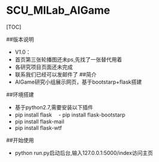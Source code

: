 # SCU_MILab_AIGame
[TOC]

##版本说明
- V1.0：
 - 首页第三张轮播图还未ps,先找了一张替代用着
 - 各研究项目页面还未完成
 - 联系我们已经可以发邮件了
##简介
- AIGame研究小组展示网页，基于bootstarp+flask搭建

##环境搭建
- 基于python2.7,需要安装以下插件
 - pip install flask
　- pip install flask-bootstarp
 - pip install flask-mail
 - pip install flask-wtf

##开始使用
- python run.py启动后台,输入127.0.0.1:5000/index访问主页
